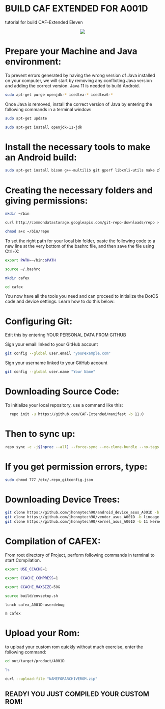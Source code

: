 # BUILD CAF EXTENDED FOR A001D
tutorial for build CAF-Extended Eleven

<p align="center">
  <img src="https://i.imgur.com/A5riwr0.png"/>
</p>

Prepare your Machine and Java environment:
========================

To prevent errors generated by having the wrong version of Java installed on your computer, we will start by removing any conflicting Java version and adding the correct version. Java 11 is needed to build Android.

```bash
sudo apt-get purge openjdk-* icedtea-* icedtea6-*
```
Once Java is removed, install the correct version of Java by entering the following commands in a terminal window:
```bash
sudo apt-get update
```
```bash
sudo apt-get install openjdk-11-jdk
```

Install the necessary tools to make an Android build:
================

```bash
sudo apt-get install bison g++-multilib git gperf libxml2-utils make zlib1g-dev:i386 zip liblz4-tool libncurses5 libssl-dev bc flex curl python-is-python3
```

Creating the necessary folders and giving permissions:
================

```bash
mkdir ~/bin
```
```bash
curl http://commondatastorage.googleapis.com/git-repo-downloads/repo > ~/bin/repo
```
```bash
chmod a+x ~/bin/repo
```
To set the right path for your local bin folder, paste the following code to a new line at the very bottom of the bashrc file, and then save the file using Ctrl+X:
```bash
export PATH=~/bin:$PATH
```
```bash
source ~/.bashrc
```
```bash
mkdir cafex
```
```bash
cd cafex
```
You now have all the tools you need and can proceed to initialize the DotOS code and device settings. Learn how to do this below:

Configuring Git:
================
Edit this by entering YOUR PERSONAL DATA FROM GITHUB

Sign your email linked to your GitHub account
```bash
git config --global user.email "you@example.com"
```
Sign your username linked to your GitHub account
```bash
git config --global user.name "Your Name"
```



Downloading Source Code:
========================

To initialize your local repository, use a command like this:

```bash
  repo init -u https://github.com/CAF-Extended/manifest -b 11.0
```

Then to sync up:
================

```bash
repo sync -c -j$(nproc --all) --force-sync --no-clone-bundle --no-tags
```

If you get permission errors, type:
================

```bash
sudo chmod 777 /etc/.repo_gitconfig.json
```

Downloading Device Trees:
========================
```bash
git clone https://github.com/jhonnytech90/android_device_asus_A001D -b cafex device/asus/A001D &&
git clone https://github.com/jhonnytech90/vendor_asus_A001D -b lineage-18.1 vendor/asus/A001D &&
git clone https://github.com/jhonnytech90/kernel_asus_A001D -b 11 kernel/asus/A001D
```
Compilation of CAFEX:
====================

From root directory of Project, perform following commands in terminal to start Compilation.
```bash
export USE_CCACHE=1
```
```bash
export CCACHE_COMPRESS=1
```
```bash
export CCACHE_MAXSIZE=50G
```



```bash
source build/envsetup.sh
```

```bash
lunch cafex_A001D-userdebug
```

```bash
m cafex
```

Upload your Rom:
====================

to upload your custom rom quickly without much exercise, enter the following command:
```bash
cd out/target/product/A001D
```
```bash
ls
```
```bash
curl --upload-file "NAMEFORARCHIVEROM.zip"
```

READY! YOU JUST COMPILED YOUR CUSTOM ROM!
-----------------------------------------------------------------------------
